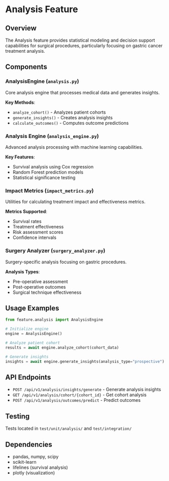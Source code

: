 # Analysis Feature

## Overview
The Analysis feature provides statistical modeling and decision support capabilities for surgical procedures, particularly focusing on gastric cancer treatment analysis.

## Components

### AnalysisEngine (`analysis.py`)
Core analysis engine that processes medical data and generates insights.

**Key Methods**:
- `analyze_cohort()` - Analyzes patient cohorts
- `generate_insights()` - Creates analysis insights
- `calculate_outcomes()` - Computes outcome predictions

### Analysis Engine (`analysis_engine.py`)
Advanced analysis processing with machine learning capabilities.

**Key Features**:
- Survival analysis using Cox regression
- Random Forest prediction models
- Statistical significance testing

### Impact Metrics (`impact_metrics.py`)
Utilities for calculating treatment impact and effectiveness metrics.

**Metrics Supported**:
- Survival rates
- Treatment effectiveness
- Risk assessment scores
- Confidence intervals

### Surgery Analyzer (`surgery_analyzer.py`)
Surgery-specific analysis focusing on gastric procedures.

**Analysis Types**:
- Pre-operative assessment
- Post-operative outcomes
- Surgical technique effectiveness

## Usage Examples

```python
from feature.analysis import AnalysisEngine

# Initialize engine
engine = AnalysisEngine()

# Analyze patient cohort
results = await engine.analyze_cohort(cohort_data)

# Generate insights
insights = await engine.generate_insights(analysis_type="prospective")
```

## API Endpoints

- `POST /api/v1/analysis/insights/generate` - Generate analysis insights
- `GET /api/v1/analysis/cohort/{cohort_id}` - Get cohort analysis
- `POST /api/v1/analysis/outcomes/predict` - Predict outcomes

## Testing
Tests located in `test/unit/analysis/` and `test/integration/`

## Dependencies
- pandas, numpy, scipy
- scikit-learn
- lifelines (survival analysis)
- plotly (visualization)
